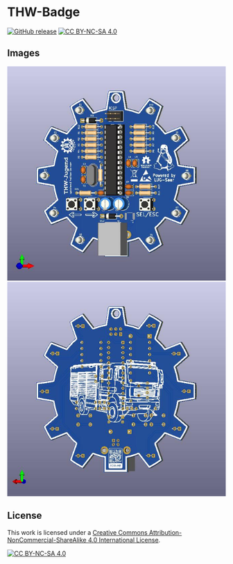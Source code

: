 # THW-Badge

[![GitHub release](https://img.shields.io/github/release/dokuhn/THW_badge.svg)](https://GitHub.com/dokuhn/THW_badge/releases/) [![CC BY-NC-SA 4.0][cc-by-nc-sa-shield]][cc-by-nc-sa]

## Images 

![top](/KiCad/images/THW_badge_top.jpg)
![bottom](/KiCad/images/THW_badge_bottom.jpg)
## License 

This work is licensed under a
[Creative Commons Attribution-NonCommercial-ShareAlike 4.0 International License][cc-by-nc-sa].

[![CC BY-NC-SA 4.0][cc-by-nc-sa-image]][cc-by-nc-sa]

[cc-by-nc-sa]: http://creativecommons.org/licenses/by-nc-sa/4.0/
[cc-by-nc-sa-image]: https://licensebuttons.net/l/by-nc-sa/4.0/88x31.png
[cc-by-nc-sa-shield]: https://img.shields.io/badge/License-CC%20BY--NC--SA%204.0-lightgrey.svg

